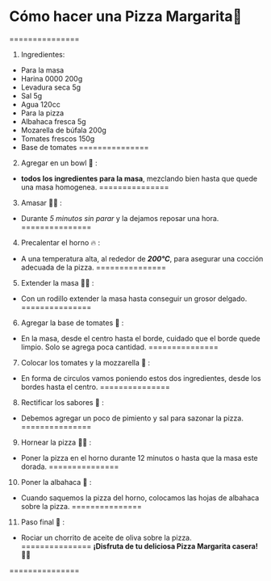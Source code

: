 # Cómo hacer una Pizza Margarita🍕
===============
1. Ingredientes: 
 - Para la masa  
  - Harina 0000 200g 
  - Levadura seca 5g
  - Sal 5g 
  - Agua 120cc
 - Para la pizza 
  - Albahaca fresca 5g 
  - Mozarella de búfala 200g
  - Tomates frescos 150g
  - Base de tomates
===============
2. Agregar en un bowl 🥣 : 
 * **todos los ingredientes para la masa**, mezclando bien hasta que quede una masa homogenea. 
===============
3. Amasar 🧑‍🍳 : 
 * Durante *5 minutos sin parar* y la dejamos reposar una hora. 
===============
4. Precalentar el horno 🔥 : 
 * A una temperatura alta, al rededor de ***200°C***, para asegurar una cocción adecuada de la pizza. 
===============
5. Extender la masa 🧑‍🍳 : 
 * Con un rodillo extender la masa hasta conseguir un grosor delgado. 
===============
6. Agregar la base de tomates 🍅 : 
 * En la masa, desde el centro hasta el borde, cuidado que el borde quede limpio. Solo se agrega poca cantidad. 
===============
7. Colocar los tomates y la mozzarella 🧀 : 
 * En forma de circulos vamos poniendo estos dos ingredientes, desde los bordes hasta el centro. 
===============
8. Rectificar los sabores 🧂 : 
 * Debemos agregar un poco de pimiento y sal para sazonar la pizza. 
===============
9. Hornear la pizza 👩‍🍳 :  
 * Poner la pizza en el horno durante 12 minutos o hasta que la masa este dorada. 
===============
10. Poner la albahaca 🥬 : 
 * Cuando saquemos la pizza del horno, colocamos las hojas de albahaca sobre la pizza. 
===============
11. Paso final 🍕 : 
 * Rociar un chorrito de aceite de oliva sobre la pizza. 
===============
**¡Disfruta de tu deliciosa Pizza Margarita casera! 🍕😋**
 
 ===============